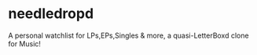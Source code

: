 # needledropd

A personal watchlist for LPs,EPs,Singles & more,  a quasi-LetterBoxd clone for Music!

